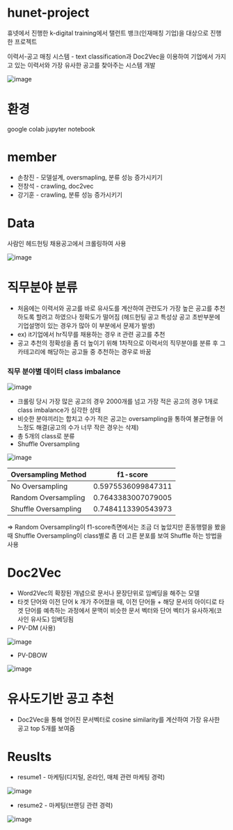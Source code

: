 # hunet-project
휴넷에서 진행한 k-digital training에서 탤런트 뱅크(인재매칭 기업)을 대상으로 진행한 프로젝트

이력서-공고 매칭 시스템 - text classification과 Doc2Vec을 이용하여 기업에서 가지고 있는 이력서와 가장 유사한 공고를 찾아주는 시스템 개발

![image](https://user-images.githubusercontent.com/93864811/213355121-a3fdc188-6dfd-469d-a958-3f5abb8d4fc2.png)

# 환경
google colab
jupyter notebook

# member
* 손창진 - 모델설계, oversmapling, 분류 성능 증가시키기
* 전창석 - crawling, doc2vec
* 강기훈 - crawling, 분류 성능 증가시키기

# Data
사람인 헤드헌팅 채용공고에서 크롤링하여 사용

![image](https://user-images.githubusercontent.com/93864811/213355293-73dffdf5-195a-4bb3-832f-dd0b13b95ead.png)

# 직무분야 분류
* 처음에는 이력서와 공고를 바로 유사도를 계산하여 관련도가 가장 높은 공고를 추천하도록 할려고 하였으나 정확도가 떨어짐 
(헤드헌팅 공고 특성상 공고 초반부분에 기업설명이 있는 경우가 많아 이 부분에서 문제가 발생)
*  ex) it기업에서 hr직무를 채용하는 경우 it 관련 공고를 추천
*  공고 추천의 정확성을 좀 더 높이기 위해 1차적으로 이력서의 직무분야를 분류 후 그 카테고리에 해당하는 공고들 중 추천하는 경우로 바꿈

### 직무 분야별 데이터 class imbalance
![image](https://user-images.githubusercontent.com/93864811/213357099-5dceba95-f79f-4b91-820f-5c7daed71595.png)

* 크롤링 당시 가장 많은 공고의 경우 2000개를 넘고 가장 적은 공고의 경우 1개로 class imbalance가 심각한 상태
* 비슷한 분야끼리는 합치고 수가 적은 공고는 oversampling을 통하여 불균형을 어느정도 해결(공고의 수가 너무 작은 경우는 삭제)
* 총 5개의 class로 분류
* Shuffle Oversampling 

![image](https://user-images.githubusercontent.com/93864811/213358932-22e21b0b-2652-491b-8b37-63d0015c2517.png)

| Oversampling Method  | f1-score |
| ------------- | ------------- |
| No Oversampling  |0.5975536099847311|
| Random Oversampling  |0.7643383007079005|
| Shuffle Oversampling  |0.7484113390543973|

=> Random Oversampling이 f1-score측면에서는 조금 더 높았지만 혼동행렬을 봤을 때 Shuffle Oversampling이 class별로 좀 더 고른 분포를 보여 Shuffle 하는 방법을 사용

# Doc2Vec
* Word2Vec의 확장된 개념으로 문서나 문장단위로 임베딩을 해주는 모델
* 타겟 단어와 이전 단어 k 개가 주어졌을 때, 이전 단어들 + 해당 문서의 아이디로 타겟 단어를 예측하는 과정에서 문맥이 비슷한 문서 벡터와 단어 벡터가 유사하게(코사인 유사도) 임베딩됨
* PV-DM (사용)

![image](https://user-images.githubusercontent.com/93864811/213360671-1f4314f4-3aa3-4b3e-a593-2584d6f6cf40.png)

* PV-DBOW

![image](https://user-images.githubusercontent.com/93864811/213360729-94358d49-afb2-49db-adb3-7654dc61550d.png)

# 유사도기반 공고 추천
* Doc2Vec을 통해 얻어진 문서벡터로 cosine similarity를 계산하여 가장 유사한 공고 top 5개를 보여줌

# Reuslts

* resume1 - 마케팅(디지털, 온라인, 매체 관련 마케팅 경력)

![image](https://user-images.githubusercontent.com/93864811/213361886-332cd8ef-06fc-433f-aa36-315cb617d64a.png)

* resume2 - 마케팅(브랜딩 관련 경력)

![image](https://user-images.githubusercontent.com/93864811/213362096-0f2733c0-71de-4e6e-ac17-6c2d1cb6cf20.png)







